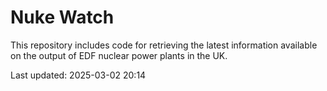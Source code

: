 # Nuke Watch

This repository includes code for retrieving the latest information available on the output of EDF nuclear power plants in the UK.

Last updated: 2025-03-02 20:14